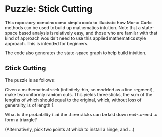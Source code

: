 # Puzzle: Stick Cutting

This repository contains some simple code to illustrate how Monte
Carlo methods can be used to build up mathematics intuition.  Note
that a state-space based analysis is relatively easy, and those who
are familar with that kind of approach wouldn't need to use this
applied mathematics style approach.  This is intended for beginners.

The code also generates the state-space graph to help build intuition.

## Stick Cutting

The puzzle is as follows:

Given a mathematical stick (infinitely thin, so modeled as a line
segment), make two uniformly random cuts.  This yields three sticks,
the sum of the lengths of which should equal to the original, which,
without loss of generality, is of length 1.

What is the probability that the three sticks can be laid down
end-to-end to form a triangle?

(Alternatively, pick two points at which to install a hinge, and ...)

